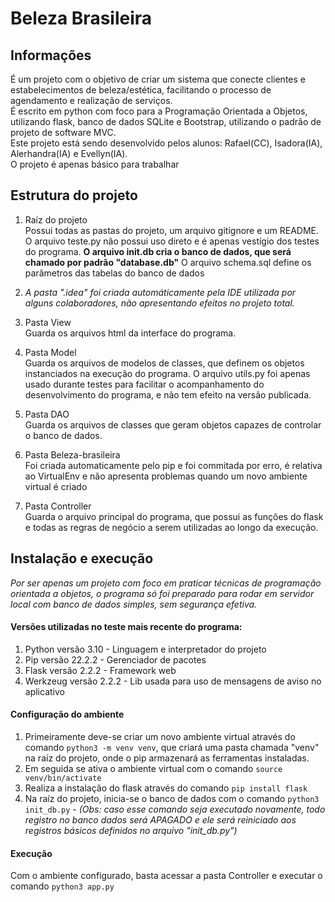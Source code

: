 # Beleza Brasileira

## Informações
É um projeto com o objetivo de criar um sistema que conecte clientes e estabelecimentos de beleza/estética, facilitando
o processo de agendamento e realização de serviços.<br>
É escrito em python com foco para a Programação Orientada a Objetos, utilizando flask, banco de dados SQLite e Bootstrap, utilizando o padrão de projeto de software MVC.<br>
Este projeto está sendo desenvolvido pelos alunos: Rafael(CC), Isadora(IA), Alerhandra(IA) e Evellyn(IA).<br>
O projeto é apenas básico para trabalhar 

## Estrutura do projeto
1. Raíz do projeto <br>
Possui todas as pastas do projeto, um arquivo gitignore e um README.<br>
O arquivo teste.py não possui uso direto e é apenas vestígio dos testes do programa.
**O arquivo init.db cria o banco de dados, que será chamado por padrão "database.db"**
O arquivo schema.sql define os parâmetros das tabelas do banco de dados

2. *A pasta ".idea" foi criada automáticamente pela IDE utilizada por alguns colaboradores, não apresentando efeitos no projeto total.*

3. Pasta View <br>
Guarda os arquivos html da interface do programa.

4. Pasta Model <br>
Guarda os arquivos de modelos de classes, que definem os objetos instanciados na execução do programa.
O arquivo utils.py foi apenas usado durante testes para facilitar o acompanhamento do desenvolvimento do programa, e não tem efeito na versão publicada.

5. Pasta DAO <br>
Guarda os arquivos de classes que geram objetos capazes de controlar o banco de dados.

6. Pasta Beleza-brasileira <br>
Foi criada automaticamente pelo pip e foi commitada por erro, é relativa ao VirtualEnv e não apresenta problemas quando um novo ambiente virtual é criado

7. Pasta Controller <br>
Guarda o arquivo principal do programa, que possui as funções do flask e todas as regras de negócio a serem utilizadas ao longo da execução.

## Instalação e execução
*Por ser apenas um projeto com foco em praticar técnicas de programação orientada a objetos, o programa só foi preparado para rodar em servidor local com banco de dados simples, sem segurança efetiva.*
#### Versões utilizadas no teste mais recente do programa:
	
1. Python versão 3.10 - Linguagem e interpretador do projeto
2. Pip versão 22.2.2 - Gerenciador de pacotes
3. Flask versão 2.2.2 - Framework web
4. Werkzeug versão 2.2.2 - Lib usada para uso de mensagens de aviso no aplicativo

#### Configuração do ambiente
1. Primeiramente deve-se criar um novo ambiente virtual através do comando `python3 -m venv venv`, que criará uma pasta chamada "venv" na raíz do projeto, onde o pip armazenará as ferramentas instaladas. <br>
2. Em seguida se ativa o ambiente virtual com o comando `source venv/bin/activate`
3. Realiza a instalação do flask através do comando `pip install flask`
4. Na raíz do projeto, inicia-se o banco de dados com o comando `python3 init_db.py` - *(Obs: caso esse comando seja executado novamente, todo registro no banco dados será APAGADO e ele será reiniciado aos registros básicos definidos no arquivo "init_db.py")*

#### Execução
Com o ambiente configurado, basta acessar a pasta Controller e executar o comando `python3 app.py`

